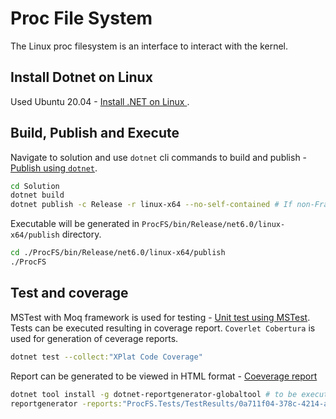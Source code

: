 # Proc File System

The Linux proc filesystem is an interface to interact with the kernel. 

## Install Dotnet on Linux
Used Ubuntu 20.04 - [Install .NET on Linux
](https://docs.microsoft.com/en-us/dotnet/core/install/linux).

## Build, Publish and Execute
Navigate to solution and use `dotnet` cli commands to build and publish - [Publish using `dotnet`](https://docs.microsoft.com/en-us/dotnet/core/deploying/deploy-with-cli#framework-dependent-executable).

```bash
cd Solution
dotnet build
dotnet publish -c Release -r linux-x64 --no-self-contained # If non-Framework dependent application required --self-contained flag should be used
```

Executable will be generated in `ProcFS/bin/Release/net6.0/linux-x64/publish` directory.
```bash
cd ./ProcFS/bin/Release/net6.0/linux-x64/publish
./ProcFS
```

## Test and coverage
MSTest with Moq framework is used for testing - [Unit test using MSTest](https://docs.microsoft.com/en-us/dotnet/core/testing/unit-testing-code-coverage?tabs=windows#integrate-with-net-test). Tests can be executed resulting in coverage report. `Coverlet Cobertura` is used for generation of ceverage reports.

```bash
dotnet test --collect:"XPlat Code Coverage"
```
Report can be generated to be viewed in HTML format - [Coeverage report](https://docs.microsoft.com/en-us/dotnet/core/testing/unit-testing-code-coverage?tabs=windows#generate-reports)
```bash
dotnet tool install -g dotnet-reportgenerator-globaltool # to be executed only once
reportgenerator -reports:"ProcFS.Tests/TestResults/0a711f04-378c-4214-a04a-7e4c9773d0c4/coverage.cobertura.xml" -targetdir:"ProcFS.Tests/TestResults/coveragereport" -reporttypes:Html
```
